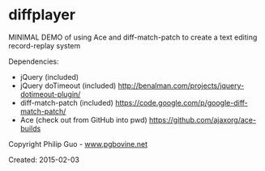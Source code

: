 # diffplayer

MINIMAL DEMO of using Ace and diff-match-patch to create a text editing record-replay system

Dependencies:
- jQuery (included)
- jQuery doTimeout (included) http://benalman.com/projects/jquery-dotimeout-plugin/
- diff-match-patch (included) https://code.google.com/p/google-diff-match-patch/
- Ace (check out from GitHub into pwd) https://github.com/ajaxorg/ace-builds

Copyright Philip Guo - www.pgbovine.net

Created: 2015-02-03
